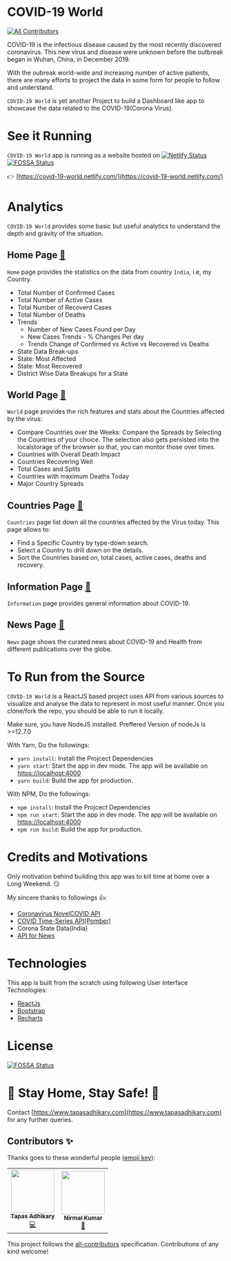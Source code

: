 # COVID-19 World
<!-- ALL-CONTRIBUTORS-BADGE:START - Do not remove or modify this section -->
[![All Contributors](https://img.shields.io/badge/all_contributors-2-orange.svg?style=flat-square)](#contributors-)
<!-- ALL-CONTRIBUTORS-BADGE:END -->

COVID-19 is the infectious disease caused by the most recently discovered coronavirus. This new virus and disease were unknown before the outbreak began in Wuhan, China, in December 2019.

With the oubreak world-wide and increasing number of active patients, there are many efforts to project the data in some form for people to follow and understand.

`COVID-19 World` is yet another Project to build a Dashboard like app to showcase the data related to the COVID-19(Corona Virus).

# See it Running

`COVID-19 World` app is running as a website hosted on [![Netlify Status](https://api.netlify.com/api/v1/badges/3ce79a2b-dd74-4c1b-856b-ef5f52ed3d48/deploy-status)](https://app.netlify.com/sites/covid-19-world/deploys)
[![FOSSA Status](https://app.fossa.io/api/projects/git%2Bgithub.com%2Fatapas%2Fcovid-19.svg?type=shield)](https://app.fossa.io/projects/git%2Bgithub.com%2Fatapas%2Fcovid-19?ref=badge_shield)

👉 [https://covid-19-world.netlify.com/](https://covid-19-world.netlify.com/)


# Analytics

`COVID-19 World` provides some basic but useful analytics to understand the depth and gravity of the situation.

## Home Page [🔗](https://covid-19-world.netlify.com/home)

`Home` page provides the statistics on the data from country `India`, i.e, my Country.

- Total Number of Confirmed Cases
- Total Number of Active Cases
- Total Number of Recoverd Cases
- Total Number of Deaths
- Trends 
    - Number of New Cases Found per Day
    - New Cases Trends - % Changes Per day
    - Trends Change of Confirmed vs Active vs Recovered vs Deaths
- State Data Break-ups
- State: Most Affected
- State: Most Recovered
- District Wise Data Breakups for a State

## World Page [🔗](https://covid-19-world.netlify.com/world)

`World` page provides the rich features and stats about the Countries affected by the virus:

- Compare Countries over the Weeks: Compare the Spreads by Selecting the Countries of your choice. The selection also gets persisted into the localstorage of the browser so that, you can montor those over times.
- Countries with Overall Death Impact
- Countries Recovering Well
- Total Cases and Splits
- Countries with maximum Deaths Today
- Major Country Spreads

## Countries Page [🔗](https://covid-19-world.netlify.com/countries)

`Countries` page list down all the countries affected by the Virus today. This page allows to:

- Find a Specific Country by type-down search.
- Select a Country to drill down on the details.
- Sort the Countries based on, total cases, active cases, deaths and recovery.

## Information Page [🔗](https://covid-19-world.netlify.com/information)

`Information` page provides general information about COVID-19.

## News Page [🔗](https://covid-19-world.netlify.com/news)

`News` page shows the curated news about COVID-19 and Health from different publications over the globe.


# To Run from the Source

`COVID-19 World` is a ReactJS based project uses API from various sources to visualize and analyse the data to represent in most useful manner. Once you clone/fork the repo, you should be able to run it locally.

Make sure, you have NodeJS installed. Preffered Version of nodeJs is >=12.7.0

With Yarn, Do the followings:

- `yarn install`: Install the Projcect Dependencies
- `yarn start`: Start the app in dev mode. The app will be available on [https://localhost:4000](https://localhost:4000)
- `yarn build`: Build the app for production.

With NPM, Do the followings:

- `npm install`: Install the Projcect Dependencies
- `npm run start`: Start the app in dev mode. The app will be available on [https://localhost:4000](https://localhost:4000)
- `npm run build`: Build the app for production.

# Credits and Motivations

Only motivation behind building this app was to kill time at home over a Long Weekend. 😏

My sincere thanks to followings 👍:

- [Coronavirus NovelCOVID API](https://github.com/NovelCOVID/API)
- [COVID Time-Series API(Pomber)](https://github.com/pomber/COVID19)
- Corona State Data(India)
- [API for News](https://newsapi.org/)

# Technologies

This app is built from the scratch using following User Interface Technologies:

- [ReactJs](https://reactjs.org/)
- [Bootstrap](https://react-bootstrap.netlify.com/)
- [Recharts](http://recharts.org/en-US/)

# License

[![FOSSA Status](https://app.fossa.com/api/projects/git%2Bgithub.com%2Fatapas%2Fcovid-19.svg?type=large)](https://app.fossa.io/reports/970db5be-b904-4b5c-acea-1c708a0e92b8)

# 🙏 Stay Home, Stay Safe! 🙏
 
Contact [https://www.tapasadhikary.com](https://www.tapasadhikary.com) for any further queries.

## Contributors ✨

Thanks goes to these wonderful people ([emoji key](https://allcontributors.org/docs/en/emoji-key)):

<!-- ALL-CONTRIBUTORS-LIST:START - Do not remove or modify this section -->
<!-- prettier-ignore-start -->
<!-- markdownlint-disable -->
<table>
  <tr>
    <td align="center"><a href="https://tapasadhikary.com"><img src="https://avatars1.githubusercontent.com/u/3633137?v=4" width="100px;" alt=""/><br /><sub><b>Tapas Adhikary</b></sub></a><br /><a href="https://github.com/atapas/covid-19/commits?author=atapas" title="Code">💻</a></td>
    <td align="center"><a href="https://github.com/nirmalkc"><img src="https://avatars1.githubusercontent.com/u/6359059?v=4" width="100px;" alt=""/><br /><sub><b>Nirmal Kumar</b></sub></a><br /><a href="https://github.com/atapas/covid-19/issues?q=author%3Anirmalkc" title="Bug reports">🐛</a></td>
  </tr>
</table>

<!-- markdownlint-enable -->
<!-- prettier-ignore-end -->
<!-- ALL-CONTRIBUTORS-LIST:END -->

This project follows the [all-contributors](https://github.com/all-contributors/all-contributors) specification. Contributions of any kind welcome!